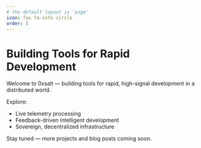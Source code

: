 ```yaml
---
# the default layout is 'page'
icon: fas fa-info-circle
order: 5
---
```


# Building Tools for Rapid Development

Welcome to 0xsalt — building tools for rapid, high-signal development in a distributed world.

Explore:
- Live telemetry processing
- Feedback-driven intelligent development
- Sovereign, decentralized infrastructure

Stay tuned — more projects and blog posts coming soon.

